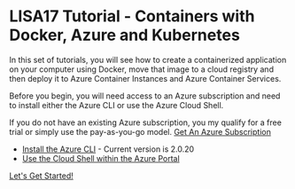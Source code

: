 # LISA17 Tutorial - Containers with Docker, Azure and Kubernetes

In this set of tutorials, you will see how to create a containerized application on your computer using Docker, move that image to a cloud registry and then deploy it to Azure Container Instances and Azure Container Services.

Before you begin, you will need access to an Azure subscription and need to install either the Azure CLI or use the Azure Cloud Shell.

If you do not have an existing Azure subscription, you my qualify for a free trial or simply use the pay-as-you-go model. [Get An Azure Subscription](https://azure.microsoft.com/en-us/free/)

* [Install the Azure CLI](https://docs.microsoft.com/en-us/cli/azure/install-azure-cli?view=azure-cli-latest) - Current version is 2.0.20
* [Use the Cloud Shell within the Azure Portal](https://docs.microsoft.com/en-us/azure/cloud-shell/quickstart)

[Let's Get Started!](/Tutorials/README.md)


